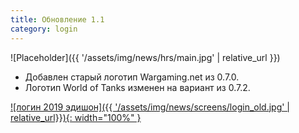 ```yaml
---
title: Обновление 1.1
category: login
---
```


![Placeholder]({{ '/assets/img/news/hrs/main.jpg' | relative_url }})

- Добавлен старый логотип Wargaming.net из 0.7.0.
- Логотип World of Tanks изменен на вариант из 0.7.2.

[![логин 2019 эдишон]({{ '/assets/img/news/screens/login_old.jpg' | relative_url}}){: width="100%" }](/assets/img/news/screens/login_old.jpg)